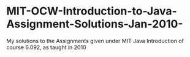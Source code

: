 # MIT-OCW-Introduction-to-Java-Assignment-Solutions-Jan-2010-
My solutions to the Assignments given under MIT Java Introduction of course 6.092, as taught in 2010
